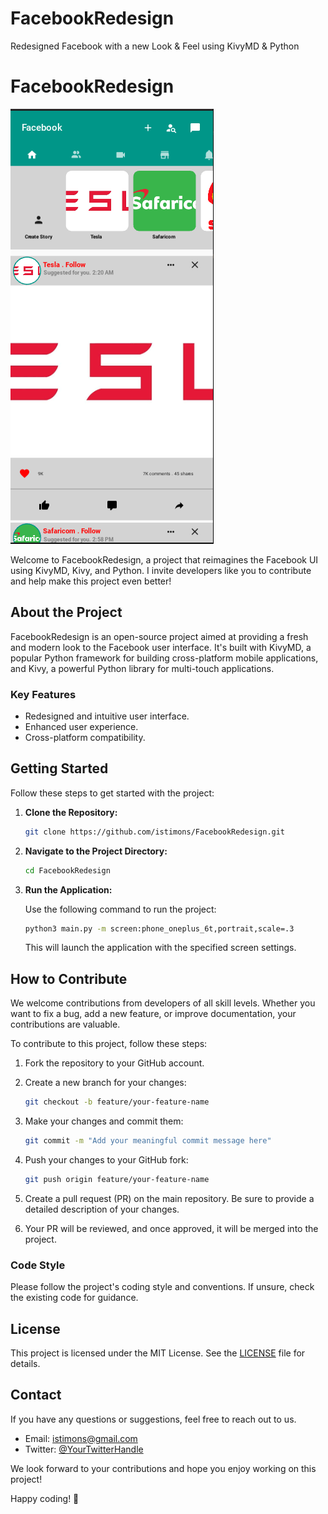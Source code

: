 # FacebookRedesign
Redesigned Facebook with a new Look &amp; Feel using KivyMD &amp; Python



# FacebookRedesign

![Project Preview](assets/appScreenshots/homeScreen__01.png)

Welcome to FacebookRedesign, a project that reimagines the Facebook UI using KivyMD, Kivy, and Python. I invite developers like you to contribute and help make this project even better!

## About the Project

FacebookRedesign is an open-source project aimed at providing a fresh and modern look to the Facebook user interface. It's built with KivyMD, a popular Python framework for building cross-platform mobile applications, and Kivy, a powerful Python library for multi-touch applications.

### Key Features

- Redesigned and intuitive user interface.
- Enhanced user experience.
- Cross-platform compatibility.

## Getting Started

Follow these steps to get started with the project:

1. **Clone the Repository:**

   ```bash
   git clone https://github.com/istimons/FacebookRedesign.git
   ```

2. **Navigate to the Project Directory:**

   ```bash
   cd FacebookRedesign
   ```

3. **Run the Application:**

   Use the following command to run the project:

   ```bash
   python3 main.py -m screen:phone_oneplus_6t,portrait,scale=.3
   ```

   This will launch the application with the specified screen settings.

## How to Contribute

We welcome contributions from developers of all skill levels. Whether you want to fix a bug, add a new feature, or improve documentation, your contributions are valuable.

To contribute to this project, follow these steps:

1. Fork the repository to your GitHub account.

2. Create a new branch for your changes:

   ```bash
   git checkout -b feature/your-feature-name
   ```

3. Make your changes and commit them:

   ```bash
   git commit -m "Add your meaningful commit message here"
   ```

4. Push your changes to your GitHub fork:

   ```bash
   git push origin feature/your-feature-name
   ```

5. Create a pull request (PR) on the main repository. Be sure to provide a detailed description of your changes.

6. Your PR will be reviewed, and once approved, it will be merged into the project.

### Code Style

Please follow the project's coding style and conventions. If unsure, check the existing code for guidance.

## License

This project is licensed under the MIT License. See the [LICENSE](LICENSE) file for details.

## Contact

If you have any questions or suggestions, feel free to reach out to us.

- Email: istimons@gmail.com
- Twitter: [@YourTwitterHandle](https://twitter.com/Lord_Njuhigu?s=08)

We look forward to your contributions and hope you enjoy working on this project!

Happy coding! 🚀


